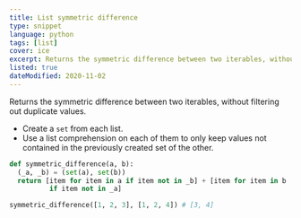 ```yaml
---
title: List symmetric difference
type: snippet
language: python
tags: [list]
cover: ice
excerpt: Returns the symmetric difference between two iterables, without filtering out duplicate values.
listed: true
dateModified: 2020-11-02
---
```


Returns the symmetric difference between two iterables, without filtering out duplicate values.

- Create a `set` from each list.
- Use a list comprehension on each of them to only keep values not contained in the previously created set of the other.

```py
def symmetric_difference(a, b):
  (_a, _b) = (set(a), set(b))
  return [item for item in a if item not in _b] + [item for item in b
          if item not in _a]

symmetric_difference([1, 2, 3], [1, 2, 4]) # [3, 4]
```
